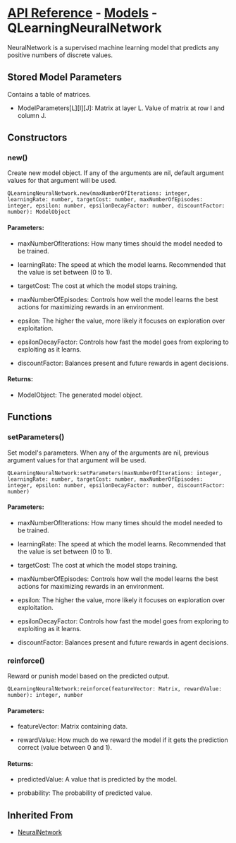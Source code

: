 # [API Reference](../../API.md) - [Models](../Models.md) - QLearningNeuralNetwork

NeuralNetwork is a supervised machine learning model that predicts any positive numbers of discrete values.

## Stored Model Parameters

Contains a table of matrices.  

* ModelParameters[L][I][J]: Matrix at layer L. Value of matrix at row I and column J.

## Constructors

### new()

Create new model object. If any of the arguments are nil, default argument values for that argument will be used.

```
QLearningNeuralNetwork.new(maxNumberOfIterations: integer, learningRate: number, targetCost: number, maxNumberOfEpisodes: integer, epsilon: number, epsilonDecayFactor: number, discountFactor: number): ModelObject
```

#### Parameters:

* maxNumberOfIterations: How many times should the model needed to be trained.

* learningRate: The speed at which the model learns. Recommended that the value is set between (0 to 1).

* targetCost: The cost at which the model stops training.

* maxNumberOfEpisodes: Controls how well the model learns the best actions for maximizing rewards in an environment.

* epsilon: The higher the value, more likely it focuses on exploration over exploitation.

* epsilonDecayFactor: Controls how fast the model goes from exploring to exploiting as it learns.

* discountFactor: Balances present and future rewards in agent decisions.

#### Returns:

* ModelObject: The generated model object.

## Functions

### setParameters()

Set model's parameters. When any of the arguments are nil, previous argument values for that argument will be used.

```
QLearningNeuralNetwork:setParameters(maxNumberOfIterations: integer, learningRate: number, targetCost: number, maxNumberOfEpisodes: integer, epsilon: number, epsilonDecayFactor: number, discountFactor: number)
```

#### Parameters:

* maxNumberOfIterations: How many times should the model needed to be trained.

* learningRate: The speed at which the model learns. Recommended that the value is set between (0 to 1).

* targetCost: The cost at which the model stops training.

* maxNumberOfEpisodes: Controls how well the model learns the best actions for maximizing rewards in an environment.

* epsilon: The higher the value, more likely it focuses on exploration over exploitation.

* epsilonDecayFactor: Controls how fast the model goes from exploring to exploiting as it learns.

* discountFactor: Balances present and future rewards in agent decisions.

### reinforce()

Reward or punish model based on the predicted output.

```
QLearningNeuralNetwork:reinforce(featureVector: Matrix, rewardValue: number): integer, number
```

#### Parameters:

* featureVector: Matrix containing data.

* rewardValue: How much do we reward the model if it gets the prediction correct (value between 0 and 1).

#### Returns:

* predictedValue: A value that is predicted by the model.

* probability: The probability of predicted value.

## Inherited From

* [NeuralNetwork](NeuralNetwork.md)
